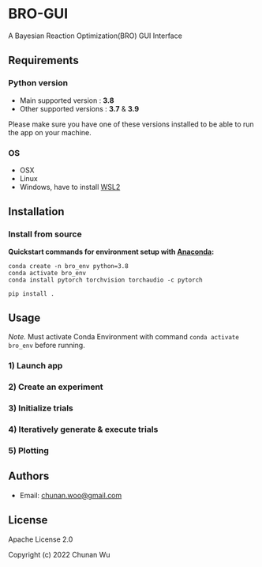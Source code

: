 # BRO-GUI
A Bayesian Reaction Optimization(BRO) GUI Interface

## Requirements

### Python version
* Main supported version : **3.8** <br>
* Other supported versions : **3.7** & **3.9**

Please make sure you have one of these versions installed to be able to run the app on your machine.

### OS
* OSX
* Linux
* Windows, have to install [WSL2](https://docs.microsoft.com/en-us/windows/wsl/)

## Installation

### Install from source

**Quickstart commands for environment setup with [Anaconda](https://www.anaconda.com/products/individual):**

```
conda create -n bro_env python=3.8
conda activate bro_env
conda install pytorch torchvision torchaudio -c pytorch

pip install .
```

## Usage

*Note.* Must activate Conda Environment with command `conda activate bro_env` before running.

### 1) Launch app 

### 2) Create an experiment

### 3) Initialize trials

### 4) Iteratively generate & execute trials

### 5) Plotting

## Authors

- Email: <chunan.woo@gmail.com>

## License
Apache License 2.0

Copyright (c) 2022 Chunan Wu